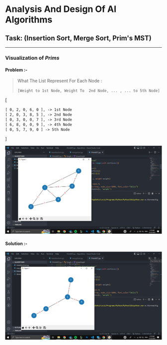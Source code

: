 # Analysis And Design Of AI Algorithms

## Task:  (**Insertion Sort**, **Merge Sort**, **Prim's MST**)
---
### Visualization of ***Prims***


#### Problem :-

> What The List Represent For Each Node :
>
>```[Weight to 1st Node, Weight To  2nd Node, ... , ... to 5th Node]```

>>>
[

    [ 0, 2, 0, 6, 0 ], -> 1st Node
    [ 2, 0, 3, 8, 5 ], -> 2nd Node
    [ 0, 3, 0, 0, 7 ], -> 3rd Node
    [ 6, 8, 0, 0, 9 ], -> 4th Node
    [ 0, 5, 7, 9, 0 ] -> 5th Node

]
>>>

<img src="src/Graph Problem.png">

#### Solution :-

<img src="src/Solution.png">